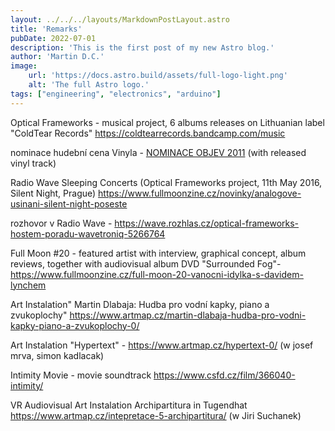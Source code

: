```yaml
---
layout: ../../../layouts/MarkdownPostLayout.astro
title: 'Remarks'
pubDate: 2022-07-01
description: 'This is the first post of my new Astro blog.'
author: 'Martin D.C.'
image:
    url: 'https://docs.astro.build/assets/full-logo-light.png'
    alt: 'The full Astro logo.'
tags: ["engineering", "electronics", "arduino"]
---
```

Optical Frameworks - musical project, 6 albums releases on Lithuanian label "ColdTear Records" https://coldtearrecords.bandcamp.com/music

nominace hudební cena Vinyla - [NOMINACE OBJEV 2011](http://vinyla.cz/cena/optical-frameworks/) (with released vinyl track)

Radio Wave Sleeping Concerts (Optical Frameworks project, 11th May 2016, Silent Night, Prague) https://www.fullmoonzine.cz/novinky/analogove-usinani-silent-night-poseste

rozhovor v Radio Wave - https://wave.rozhlas.cz/optical-frameworks-hostem-poradu-wavetroniq-5266764 

Full Moon #20 - featured artist with interview, graphical concept, album reviews, together with audiovisual album DVD "Surrounded Fog"- https://www.fullmoonzine.cz/full-moon-20-vanocni-idylka-s-davidem-lynchem

Art Instalation"  Martin Dlabaja: Hudba pro vodní kapky, piano a zvukoplochy" https://www.artmap.cz/martin-dlabaja-hudba-pro-vodni-kapky-piano-a-zvukoplochy-0/ 

Art Instalation "Hypertext" - https://www.artmap.cz/hypertext-0/ (w josef mrva, simon kadlacak)

Intimity Movie - movie soundtrack https://www.csfd.cz/film/366040-intimity/

VR Audiovisual Art Instalation Archipartitura  in Tugendhat https://www.artmap.cz/intepretace-5-archipartitura/ (w Jiri Suchanek)






